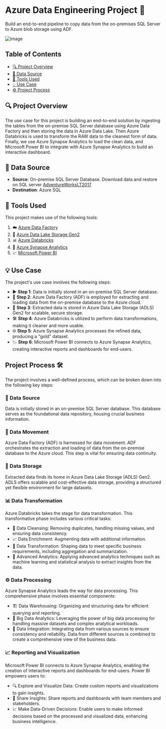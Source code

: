 # Azure Data Engineering Project :rocket:

Build an end-to-end pipeline to copy data from the on-premises SQL Server to Azure blob storage using ADF.

![image](https://github.com/Rakesh-Pawar/Azure-Data-Enginering-Project/assets/112051343/4160242f-9d3b-4da9-9603-9aae02c99372)


## Table of Contents

- [:mag: Project Overview](#project-overview)
- [:floppy_disk: Data Source](#data-source)
- [:wrench: Tools Used](#tools-used)
- [:bulb: Use Case](#use-case)
- [:gear: Project Process](#project-process)

## :mag: Project Overview

The use case for this project is building an end-to-end solution by ingesting the tables from the on-premise SQL Server database using Azure Data Factory and then storing the data in Azure Data Lake. Then Azure Databricks is used to transform the RAW data to the cleanest form of data. Finally, we use Azure Synapse Analytics to load the clean data, and Microsoft Power BI to integrate with Azure Synapse Analytics to build an interactive dashboard.

## :floppy_disk: Data Source

- **Source**: On-premise SQL Server Database. Download data and restore on SQL server [AdventureWorksLT2017](https://github.com/Microsoft/sql-server-samples/releases/download/adventureworks/AdventureWorksLT2017.bak)
- **Destination**: Azure SQL

## :wrench: Tools Used

This project makes use of the following tools:

1. :cloud: [Azure Data Factory](https://azure.microsoft.com/en-us/services/data-factory/)
2. :file_folder: [Azure Data Lake Storage Gen2](https://azure.microsoft.com/en-us/services/storage/data-lake-storage/)
3. :bar_chart: [Azure Databricks](https://azure.microsoft.com/en-us/services/databricks/)
4. :rocket: [Azure Synapse Analytics](https://azure.microsoft.com/en-us/services/synapse-analytics/)
5. :chart_with_upwards_trend: [Microsoft Power BI](https://powerbi.microsoft.com/)

## :bulb: Use Case

The project's use case involves the following steps:

- :arrow_forward: **Step 1**: Data is initially stored in an on-premise SQL Server database.
- :arrows_counterclockwise: **Step 2**: Azure Data Factory (ADF) is employed for extracting and loading data from the on-premise database to the Azure cloud.
- :file_folder: **Step 3**: Extracted data is stored in Azure Data Lake Storage (ADLS) Gen2 for scalable, secure storage.
- :hammer_and_wrench: **Step 4**: Azure Databricks is utilized to perform data transformations, making it cleaner and more usable.
- :globe_with_meridians: **Step 5**: Azure Synapse Analytics processes the refined data, producing a "gold" dataset.
- :chart_with_downwards_trend: **Step 6**: Microsoft Power BI connects to Azure Synapse Analytics, creating interactive reports and dashboards for end-users.


## Project Process :hammer_and_wrench:

The project involves a well-defined process, which can be broken down into the following key steps:

### :file_folder: Data Source
Data is initially stored in an on-premise SQL Server database. This database serves as the foundational data repository, housing crucial business information.

### :arrows_counterclockwise: Data Movement
Azure Data Factory (ADF) is harnessed for data movement. ADF orchestrates the extraction and loading of data from the on-premise database to the Azure cloud. This step is vital for ensuring data continuity.

### :file_folder: Data Storage
Extracted data finds its home in Azure Data Lake Storage (ADLS) Gen2. ADLS offers scalable and cost-effective data storage, providing a structured yet flexible environment for large datasets.

### :bar_chart: Data Transformation
Azure Databricks takes the stage for data transformation. This transformative phase includes various critical tasks:
- :broom: Data Cleansing: Removing duplicates, handling missing values, and ensuring data consistency.
- :chart_with_upwards_trend: Data Enrichment: Augmenting data with additional information.
- :twisted_rightwards_arrows: Data Transformation: Shaping data to meet specific business requirements, including aggregation and summarization.
- :telescope: Advanced Analytics: Applying advanced analytics techniques such as machine learning and statistical analysis to extract insights from the data.

### :gear: Data Processing
Azure Synapse Analytics leads the way for data processing. This comprehensive phase involves essential components:
- :building_construction: Data Warehousing: Organizing and structuring data for efficient querying and reporting.
- :rocket: Big Data Analytics: Leveraging the power of big data processing for handling massive datasets and complex analytical workloads.
- :link: Data Integration: Integrating data from various sources to ensure consistency and reliability. Data from different sources is combined to create a comprehensive view of the business data.

### :chart_with_upwards_trend: Reporting and Visualization
Microsoft Power BI connects to Azure Synapse Analytics, enabling the creation of interactive reports and dashboards for end-users. Power BI empowers users to:
- :mag: Explore and Visualize Data: Create custom reports and visualizations to gain insights.
- :speech_balloon: Share Insights: Share reports and dashboards with team members and stakeholders.
- :chart: Make Data-Driven Decisions: Enable users to make informed decisions based on the processed and visualized data, enhancing business intelligence.

